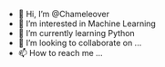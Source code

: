 - 👋 Hi, I’m @Chameleover
- 👀 I’m interested in Machine Learning
- 🌱 I’m currently learning Python
- 💞️ I’m looking to collaborate on ...
- 📫 How to reach me ...

<!---
Chameleover/Chameleover is a ✨ special ✨ repository because its `README.md` (this file) appears on your GitHub profile.
You can click the Preview link to take a look at your changes.
--->
